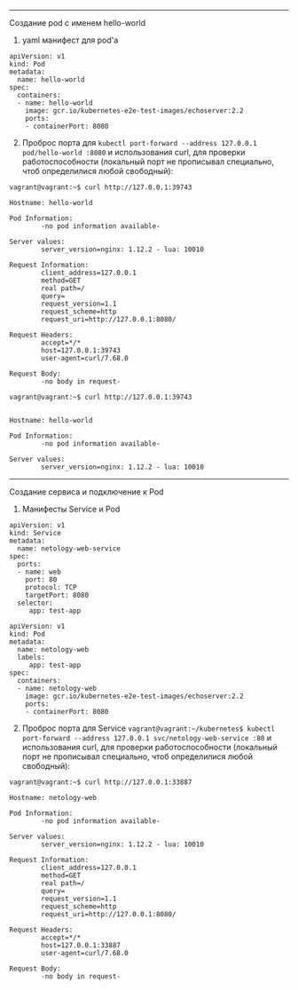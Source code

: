 ***
Создание pod с именем hello-world
1. yaml манифест для pod'a
```
apiVersion: v1
kind: Pod
metadata:
  name: hello-world
spec:
  containers:
  - name: hello-world
    image: gcr.io/kubernetes-e2e-test-images/echoserver:2.2
    ports:
    - containerPort: 8080
```
2. Проброс порта для ```kubectl port-forward --address 127.0.0.1 pod/hello-world :8080``` и использования curl, для проверки работоспособности (локальный порт не прописывал специально, чтоб определилися любой свободный):
```
vagrant@vagrant:~$ curl http://127.0.0.1:39743

Hostname: hello-world

Pod Information:
        -no pod information available-

Server values:
        server_version=nginx: 1.12.2 - lua: 10010

Request Information:
        client_address=127.0.0.1
        method=GET
        real path=/
        query=
        request_version=1.1
        request_scheme=http
        request_uri=http://127.0.0.1:8080/

Request Headers:
        accept=*/*
        host=127.0.0.1:39743
        user-agent=curl/7.68.0

Request Body:
        -no body in request-

vagrant@vagrant:~$ curl http://127.0.0.1:39743


Hostname: hello-world

Pod Information:
        -no pod information available-

Server values:
        server_version=nginx: 1.12.2 - lua: 10010
```
***
Создание сервиса и подключение к Pod
1. Манифесты Service и Pod
```
apiVersion: v1
kind: Service
metadata:
  name: netology-web-service
spec:
  ports:
  - name: web
    port: 80
    protocol: TCP
    targetPort: 8080
  selector:
     app: test-app
```

```
apiVersion: v1
kind: Pod
metadata:
  name: netology-web
  labels:
     app: test-app
spec:
  containers:
  - name: netology-web
    image: gcr.io/kubernetes-e2e-test-images/echoserver:2.2
    ports:
    - containerPort: 8080
```
2. Проброс порта для Service ```vagrant@vagrant:~/kubernetes$ kubectl port-forward --address 127.0.0.1 svc/netology-web-service :80``` и использования curl, для проверки работоспособности (локальный порт не прописывал специально, чтоб определилися любой свободный):
```
vagrant@vagrant:~$ curl http://127.0.0.1:33887

Hostname: netology-web

Pod Information:
        -no pod information available-

Server values:
        server_version=nginx: 1.12.2 - lua: 10010

Request Information:
        client_address=127.0.0.1
        method=GET
        real path=/
        query=
        request_version=1.1
        request_scheme=http
        request_uri=http://127.0.0.1:8080/

Request Headers:
        accept=*/*
        host=127.0.0.1:33887
        user-agent=curl/7.68.0

Request Body:
        -no body in request-

```
